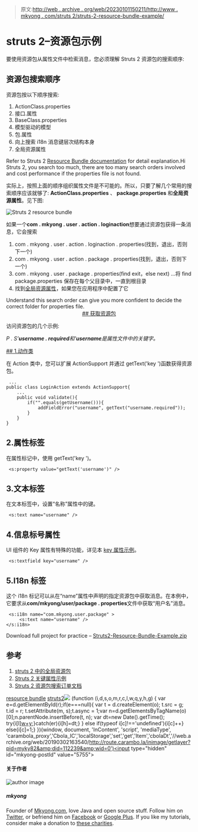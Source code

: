 > 原文:[http://web . archive . org/web/20230101150211/http://www . mkyong . com/struts 2/struts-2-resource-bundle-example/](http://web.archive.org/web/20230101150211/http://www.mkyong.com/struts2/struts-2-resource-bundle-example/)

# struts 2–资源包示例

要使用资源包从属性文件中检索消息，您必须理解 Struts 2 资源包的搜索顺序:

## 资源包搜索顺序

资源包按以下顺序搜索:

1.  ActionClass.properties
2.  接口.属性
3.  BaseClass.properties
4.  模型驱动的模型
5.  包.属性
6.  向上搜索 i18n 消息键层次结构本身
7.  全局资源属性

Refer to Struts 2 [Resource Bundle documentation](http://web.archive.org/web/20190302163540/http://struts.apache.org/2.1.8/docs/localization.html) for detail explanation.Hi Struts 2, you search too much, there are too many search orders involved and cost performance if the properties file is not found.

实际上，按照上面的顺序组织属性文件是不可能的。所以，只要了解几个常用的搜索顺序应该就够了: **ActionClass.properties** 、 **package.properties** 和**全局资源属性**。见下图:

![Struts 2 resource bundle](../Images/6da22cd02f06202b537f35e8b8ba5005.png "struts2-resource-bundle")

如果一个**com . mkyong . user . action . loginaction**想要通过资源包获得一条消息，它会搜索

1.  com . mkyong . user . action . loginaction . properties(找到，退出，否则下一个)
2.  com . mkyong . user . action . package . properties(找到，退出，否则下一个)
3.  com . mkyong . user . package . properties(find exit，else next)
    …将 find package.properties 保存在每个父目录中，一直到根目录
4.  找到[全局资源属性](http://web.archive.org/web/20190302163540/http://www.mkyong.com/struts2/how-to-configure-global-resource-bundle-in-struts-2/)，如果您在应用程序中配置了它

Understand this search order can give you more confident to decide the correct folder for properties file. <ins class="adsbygoogle" style="display:block; text-align:center;" data-ad-format="fluid" data-ad-layout="in-article" data-ad-client="ca-pub-2836379775501347" data-ad-slot="6894224149">## 获取资源包

访问资源包的几个示例:

*P . S’**username . required**和’**username**是属性文件中的关键字。*

 <ins class="adsbygoogle" style="display:block" data-ad-client="ca-pub-2836379775501347" data-ad-slot="8821506761" data-ad-format="auto" data-ad-region="mkyongregion">## 1.动作类

在 Action 类中，您可以扩展 ActionSupport 并通过 getText('key ')函数获得资源包。

```
 ...
public class LoginAction extends ActionSupport{
	...
	public void validate(){
		if("".equals(getUsername())){
			addFieldError("username", getText("username.required"));
		}
	}
} 
```

## 2.属性标签

在属性标记中，使用 getText('key ')。

```
 <s:property value="getText('username')" /> 
```

## 3.文本标签

在文本标签中，设置“名称”属性中的键。

```
 <s:text name="username" /> 
```

## 4.信息标号属性

UI 组件的 Key 属性有特殊的功能，详见本 [key 属性示例](http://web.archive.org/web/20190302163540/http://www.mkyong.com/struts2/struts-2-key-attribute-example/)。

```
 <s:textfield key="username" /> 
```

## 5.I18n 标签

这个 i18n 标记可以从在“name”属性中声明的指定资源包中获取消息。在本例中，它要求从**com/mkyong/user/package . properties**文件中获取“用户名”消息。

```
 <s:i18n name="com.mkyong.user.package" >
     <s:text name="username" />
</s:i18n> 
```

Download full project for practice – [Struts2-Resource-Bundle-Example.zip](http://web.archive.org/web/20190302163540/http://www.mkyong.com/wp-content/uploads/2010/06/Struts2-Resource-Bundle-Example.zip)

## 参考

1.  [struts 2 中的全局资源包](http://web.archive.org/web/20190302163540/http://www.mkyong.com/struts2/how-to-configure-global-resource-bundle-in-struts-2/)
2.  [Struts 2 关键属性示例](http://web.archive.org/web/20190302163540/http://www.mkyong.com/struts2/struts-2-key-attribute-example/)
3.  [Struts 2 资源包搜索订单文档](http://web.archive.org/web/20190302163540/http://struts.apache.org/2.1.8/docs/localization.html)

[resource bundle](http://web.archive.org/web/20190302163540/http://www.mkyong.com/tag/resource-bundle/) [struts2](http://web.archive.org/web/20190302163540/http://www.mkyong.com/tag/struts2/)</ins></ins>![](../Images/29e1ec6e5fd1e91bb6c33457e5b92809.png) (function (i,d,s,o,m,r,c,l,w,q,y,h,g) { var e=d.getElementById(r);if(e===null){ var t = d.createElement(o); t.src = g; t.id = r; t.setAttribute(m, s);t.async = 1;var n=d.getElementsByTagName(o)[0];n.parentNode.insertBefore(t, n); var dt=new Date().getTime(); try{i[l][w+y](h,i[l][q+y](h)+'&amp;'+dt);}catch(er){i[h]=dt;} } else if(typeof i[c]!=='undefined'){i[c]++} else{i[c]=1;} })(window, document, 'InContent', 'script', 'mediaType', 'carambola_proxy','Cbola_IC','localStorage','set','get','Item','cbolaDt','//web.archive.org/web/20190302163540/http://route.carambo.la/inimage/getlayer?pid=myky82&amp;did=112239&amp;wid=0')<input type="hidden" id="mkyong-postId" value="5755">

#### 关于作者

![author image](../Images/99078189201711c91a85a7f8f058d290.png)

##### mkyong

Founder of [Mkyong.com](http://web.archive.org/web/20190302163540/http://mkyong.com/), love Java and open source stuff. Follow him on [Twitter](http://web.archive.org/web/20190302163540/https://twitter.com/mkyong), or befriend him on [Facebook](http://web.archive.org/web/20190302163540/http://www.facebook.com/java.tutorial) or [Google Plus](http://web.archive.org/web/20190302163540/https://plus.google.com/110948163568945735692?rel=author). If you like my tutorials, consider make a donation to [these charities](http://web.archive.org/web/20190302163540/http://www.mkyong.com/blog/donate-to-charity/).